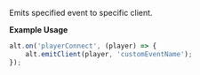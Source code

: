 Emits specified event to specific client.

**Example Usage**

```js
alt.on('playerConnect', (player) => {
    alt.emitClient(player, 'customEventName');
});
```
